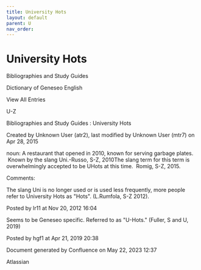 ```yaml
---
title: University Hots
layout: default
parent: U
nav_order:
---
```


# University Hots

Bibliographies and Study Guides

Dictionary of Geneseo English

View All Entries

U-Z

Bibliographies and Study Guides : University Hots

Created by  Unknown User (atr2), last modified by  Unknown User (mtr7) on Apr 28, 2015

noun: A restaurant that opened in 2010, known for serving garbage plates.  Known by the slang Uni.-Russo, S-Z, 2010The slang term for this term is overwhelmingly accepted to be UHots at this time.  Romig, S-Z, 2015.

Comments:

The slang Uni is no longer used or is used less frequently, more people refer to University Hots as &quot;Hots&quot;. (L.Rumfola, S-Z 2012).

Posted by lr11 at Nov 20, 2012 16:04

Seems to be Geneseo specific. Referred to as &quot;U-Hots.&quot; (Fuller, S and U, 2019)

Posted by hgf1 at Apr 21, 2019 20:38

Document generated by Confluence on May 22, 2023 12:37

Atlassian
